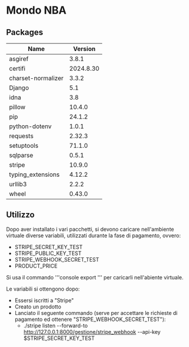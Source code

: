# Mondo NBA
## Packages

| Name               | Version   |
|--------------------|-----------|
| asgiref            | 3.8.1     |
| certifi            | 2024.8.30 |
| charset-normalizer | 3.3.2     |
| Django             | 5.1       |
| idna               | 3.8       |
| pillow             | 10.4.0    |
| pip                | 24.1.2    |
| python-dotenv      | 1.0.1     |
| requests           | 2.32.3    |
| setuptools         | 71.1.0    |
| sqlparse           | 0.5.1     |
| stripe             | 10.9.0    |
| typing_extensions  | 4.12.2    |
| urllib3            | 2.2.2     |
| wheel              | 0.43.0    |

## Utilizzo
Dopo aver installato i vari pacchetti, 
si devono caricare nell'ambiente virtuale diverse variabili,
utilizzati durante la fase di pagamento, ovvero:
- STRIPE_SECRET_KEY_TEST
- STRIPE_PUBLIC_KEY_TEST
- STRIPE_WEBHOOK_SECRET_TEST
- PRODUCT_PRICE

Si usa il commando
'''console 
export
''' 
per caricarli nell'abiente virtuale.

Le variabili si ottengono dopo: 
- Essersi iscritti a "Stripe"
- Creato un prodotto
- Lanciato il seguente commando (serve per accettare le richieste di pagamento ed ottenere "STRIPE_WEBHOOK_SECRET_TEST"):
  - ./stripe listen --forward-to http://127.0.0.1:8000/gestione/stripe_webhook --api-key $STRIPE_SECRET_KEY_TEST
